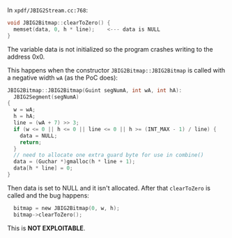 In `xpdf/JBIG2Stream.cc:768`:

```c
void JBIG2Bitmap::clearToZero() {
  memset(data, 0, h * line); 	<--- data is NULL
}
```

The variable data is not initialized so the program crashes writing to the address 0x0.

This happens when the constructor `JBIG2Bitmap::JBIG2Bitmap` is called with a negative width `wA` (as the PoC does):
```c
JBIG2Bitmap::JBIG2Bitmap(Guint segNumA, int wA, int hA):
  JBIG2Segment(segNumA)
{
  w = wA;
  h = hA;
  line = (wA + 7) >> 3;
  if (w <= 0 || h <= 0 || line <= 0 || h >= (INT_MAX - 1) / line) {
    data = NULL;
    return;
  }
  // need to allocate one extra guard byte for use in combine()
  data = (Guchar *)gmalloc(h * line + 1);
  data[h * line] = 0;
}
```

Then data is set to NULL and it isn't allocated. After that `clearToZero` is called and the bug happens:
```c
  bitmap = new JBIG2Bitmap(0, w, h);
  bitmap->clearToZero();
```

This is **NOT EXPLOITABLE**.
